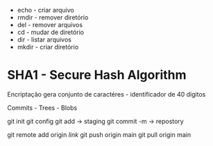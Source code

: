 - echo - criar arquivo
- rmdir - remover diretório
- del - remover arquivos
- cd - mudar de diretório
- dir - listar arquivos
- mkdir - criar diretório

# SHA1 - Secure Hash Algorithm

Encriptação gera conjunto de caractéres - identificador de 40 dígitos

Commits - Trees - Blobs

git init
git config
git add -> staging
git commit -m -> repostory

git remote add origin *link*
git push origin main
git pull origin main
